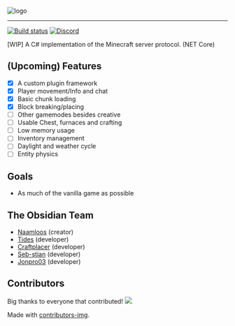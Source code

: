 ![logo](https://i.imgur.com/jU1lkP4.png)

---

[![Build status](https://ci.appveyor.com/api/projects/status/769b1l83ibgqexsl?svg=true)](https://ci.appveyor.com/project/Naamloos/obsidian) 
[![Discord](https://img.shields.io/discord/772894170451804220.svg)](https://discord.gg/gQBtqyXChu)

[WIP] A C# implementation of the Minecraft server protocol. (NET Core)

## (Upcoming) Features
- [x] A custom plugin framework
- [x] Player movement/Info and chat
- [x] Basic chunk loading
- [x] Block breaking/placing
- [ ] Other gamemodes besides creative
- [ ] Usable Chest, furnaces and crafting
- [ ] Low memory usage
- [ ] Inventory management
- [ ] Daylight and weather cycle
- [ ] Entity physics

## Goals
- As much of the vanilla game as possible

## The Obsidian Team
- [Naamloos](https://github.com/Naamloos) (creator)
- [Tides](https://github.com/Tides) (developer)
- [Craftplacer](https://github.com/Craftplacer/) (developer)
- [Seb-stian](https://github.com/Seb-stian) (developer)
- [Jonpro03](https://github.com/Jonpro03) (developer)

## Contributors
Big thanks to everyone that contributed!
<a href="https://github.com/naamloos/obsidian/graphs/contributors">
  <img src="https://contributors-img.web.app/image?repo=naamloos/obsidian" />
</a>

Made with [contributors-img](https://contributors-img.web.app).
